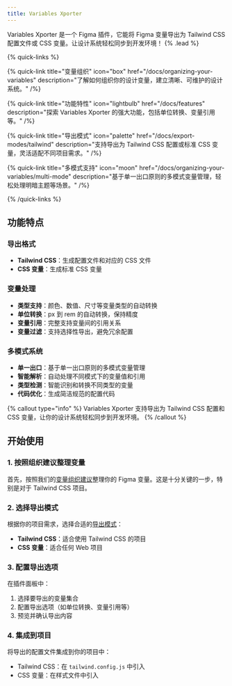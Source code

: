 ```yaml
---
title: Variables Xporter
---
```


Variables Xporter 是一个 Figma 插件，它能将 Figma 变量导出为 Tailwind CSS 配置文件或 CSS 变量。让设计系统轻松同步到开发环境！ {% .lead %}

{% quick-links %}

{% quick-link title="变量组织" icon="box" href="/docs/organizing-your-variables" description="了解如何组织你的设计变量，建立清晰、可维护的设计系统。" /%}

{% quick-link title="功能特性" icon="lightbulb" href="/docs/features" description="探索 Variables Xporter 的强大功能，包括单位转换、变量引用等。" /%}

{% quick-link title="导出模式" icon="palette" href="/docs/export-modes/tailwind" description="支持导出为 Tailwind CSS 配置或标准 CSS 变量，灵活适配不同项目需求。" /%}

{% quick-link title="多模式支持" icon="moon" href="/docs/organizing-your-variables/multi-mode" description="基于单一出口原则的多模式变量管理，轻松处理明暗主题等场景。" /%}

{% /quick-links %}

## 功能特点

### 导出格式
- **Tailwind CSS**：生成配置文件和对应的 CSS 文件
- **CSS 变量**：生成标准 CSS 变量

### 变量处理
- **类型支持**：颜色、数值、尺寸等变量类型的自动转换
- **单位转换**：px 到 rem 的自动转换，保持精度
- **变量引用**：完整支持变量间的引用关系
- **变量过滤**：支持选择性导出，避免冗余配置

### 多模式系统
- **单一出口**：基于单一出口原则的多模式变量管理
- **智能解析**：自动处理不同模式下的变量值和引用
- **类型检测**：智能识别和转换不同类型的变量
- **代码优化**：生成简洁规范的配置代码

{% callout type="info" %}
Variables Xporter 支持导出为 Tailwind CSS 配置和 CSS 变量，让你的设计系统轻松同步到开发环境。
{% /callout %}

## 开始使用

### 1. 按照组织建议整理变量

首先，按照我们的[变量组织建议](/docs/organizing-your-variables)整理你的 Figma 变量。这是十分关键的一步，特别是对于 Tailwind CSS 项目。

### 2. 选择导出模式

根据你的项目需求，选择合适的[导出模式](/docs/export-modes/tailwind)：
- **Tailwind CSS**：适合使用 Tailwind CSS 的项目
- **CSS 变量**：适合任何 Web 项目

### 3. 配置导出选项

在插件面板中：
1. 选择要导出的变量集合
2. 配置导出选项（如单位转换、变量引用等）
3. 预览并确认导出内容

### 4. 集成到项目

将导出的配置文件集成到你的项目中：
- Tailwind CSS：在 `tailwind.config.js` 中引入
- CSS 变量：在样式文件中引入

